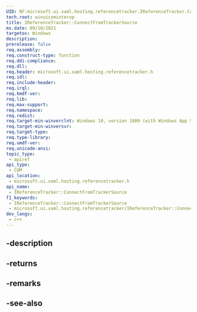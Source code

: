```yaml
---
UID: NF:microsoft.ui.xaml.hosting.referencetracker.IReferenceTracker.ConnectFromTrackerSource
tech.root: winuicominterop
title: IReferenceTracker::ConnectFromTrackerSource
ms.date: 09/10/2021
targetos: Windows
description: 
prerelease: false
req.assembly: 
req.construct-type: function
req.ddi-compliance: 
req.dll: 
req.header: microsoft.ui.xaml.hosting.referencetracker.h
req.idl: 
req.include-header: 
req.irql: 
req.kmdf-ver: 
req.lib: 
req.max-support: 
req.namespace: 
req.redist: 
req.target-min-winverclnt: Windows 10, version 1809 (with Windows App SDK 0.5 or later)
req.target-min-winversvr: 
req.target-type: 
req.type-library: 
req.umdf-ver: 
req.unicode-ansi: 
topic_type:
 - apiref
api_type:
 - COM
api_location:
 - microsoft.ui.xaml.hosting.referencetracker.h
api_name:
 - IReferenceTracker::ConnectFromTrackerSource
f1_keywords:
 - IReferenceTracker::ConnectFromTrackerSource
 - microsoft.ui.xaml.hosting.referencetracker/IReferenceTracker::ConnectFromTrackerSource
dev_langs:
 - c++
---
```


## -description

## -returns

## -remarks

## -see-also

